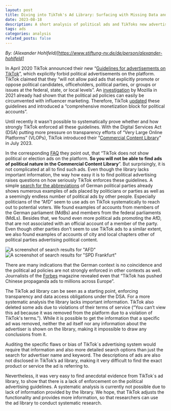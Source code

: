 ```yaml
---
layout: post
title: Diving into TikTok's Ad Library: Surfacing with Missing Data and Unenforced Guidelines
date: 2023-08-18
description: A short analysis of political ads and TikToks new advertisement library
tags: ads
categories: analysis
related_posts: false
---
```

*By: (Alexander Hohlfeld)[https://www.stiftung-nv.de/de/person/alexander-hohlfeld]*

In April 2020 TikTok announced their new “[Guidelines for advertisements on TikTok](https://newsroom.tiktok.com/de-de/richtlinien-fur-werbeanzeigen-auf-tiktok)”, which explicitly forbid political advertisements on the platform. TikTok claimed that they “will not allow paid ads that explicitly promote or oppose political candidates, officeholders, political parties, or groups or issues at the federal, state, or local levels”. An [investigation](https://foundation.mozilla.org/en/campaigns/tiktok-political-ads/) by Mozilla in 2021 already had shown that the political ad policies can easily be circumvented with influencer marketing. Therefore, TikTok [updated](https://newsroom.tiktok.com/de-de/aktualisierung-der-richtlinien-fuer-politische-accounts) these guidelines and introduced a “comprehensive monetization block for political accounts”.

Until recently it wasn't possible to systematically prove whether and how strongly TikTok enforced all these guidelines. With the Digital Services Act (DSA) putting more pressure on transparency efforts of “Very Large Online Platforms” (VLOPs), TikTok introduced their “[Commercial Content Library](https://newsroom.tiktok.com/en-eu/expanding-tiktoks-research-api-and-commercial-content-library)” in July 2023.

In the corresponding [FAQ](https://library.tiktok.com/faq) they point out, that “TikTok does not show political or election ads on the platform. **So you will not be able to find ads of political nature in the Commercial Content Library**”. But surprisingly, it is not complicated at all to find such ads. Even though the library lacks important information, the way how easy it is to find political advertising raises questions on how seriously TikTok enforces these guidelines. A simple [search for the abbreviations](https://twitter.com/favstats/status/1681991000623816705) of German political parties already shows numerous examples of ads placed by politicians or parties as well as a seemingly endless number of political ads by other people. Especially politicians of the “AfD” seem to use ads on TikTok systematically to reach out to potential voters. We found examples of accounts from members of the German parliament (MdBs) and members from the federal parliaments (MdLs). Besides that, we found even more political ads promoting the AfD, that are not associated with an official account of a member of the party. Even though other parties don’t seem to use TikTok ads to a similar extent, we also found examples of accounts of city and local chapters other of political parties advertising political content.

![A screenshot of search results for "AFD"](assets/img/tt_adlib_afd.png)
![A screenshot of search results for "SPD Frankfurt"](assets/img/tt_adlib_afd.png)

There are many indications that the German context is no coincidence and the political ad policies are not strongly enforced in other contexts as well. Journalists of the [Forbes](https://www.forbes.com/sites/iainmartin/2023/07/26/tiktok-chinese-propaganda-ads-europe/) magazine revealed even that “TikTok has pushed Chinese propaganda ads to millions across Europe”.

The TikTok ad library can be seen as a starting point, enforcing transparency and data access obligations under the DSA. For a more systematic analysis the library lacks important information. TikTok also deleted some ads due to violations of their terms of service (“You can’t view this ad because it was removed from the platform due to a violation of TikTok's terms.”). While it is possible to get the information that a specific ad was removed, neither the ad itself nor any information about the advertiser is shown on the library, making it impossible to draw any conclusions from it.

Auditing the specific flaws or bias of TikTok´s advertising system would require that information and also more detailed search options than just the search for advertiser name and keyword. The descriptions of ads are also not disclosed in TikTok’s ad library, making it very difficult to find the exact product or service the ad is referring to.

Nevertheless, it was very easy to find anecdotal evidence from TikTok´s ad library, to show that there is a lack of enforcement on the political advertising guidelines. A systematic analysis is currently not possible due to lack of information provided by the library. We hope, that TikTok adjusts the functionality and provides more information, so that researchers can use the ad library to conduct systematic research.

